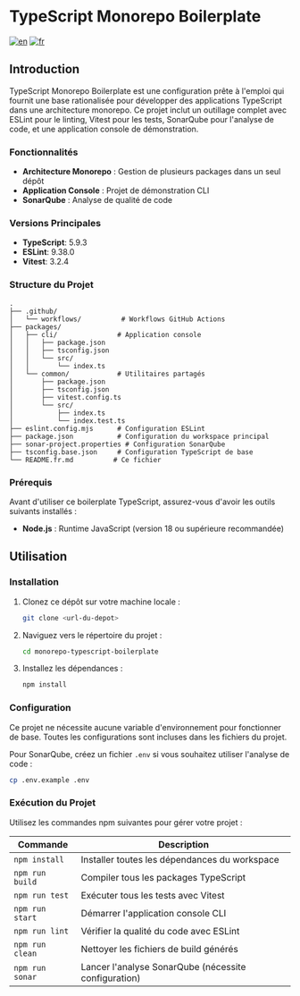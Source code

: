 # TypeScript Monorepo Boilerplate

[![en](https://img.shields.io/badge/lang-en-blue.svg)](README.md)
[![fr](https://img.shields.io/badge/lang-fr-blue.svg)](README.fr.md)

## Introduction

TypeScript Monorepo Boilerplate est une configuration prête à l'emploi qui fournit une base rationalisée pour développer des applications TypeScript dans une architecture monorepo. Ce projet inclut un outillage complet avec ESLint pour le linting, Vitest pour les tests, SonarQube pour l'analyse de code, et une application console de démonstration.

### Fonctionnalités

- **Architecture Monorepo** : Gestion de plusieurs packages dans un seul dépôt
- **Application Console** : Projet de démonstration CLI
- **SonarQube** : Analyse de qualité de code

### Versions Principales

- **TypeScript**: 5.9.3
- **ESLint**: 9.38.0
- **Vitest**: 3.2.4

### Structure du Projet

```text
.
├── .github/
│   └── workflows/          # Workflows GitHub Actions
├── packages/
│   ├── cli/               # Application console
│   │   ├── package.json
│   │   ├── tsconfig.json
│   │   └── src/
│   │       └── index.ts
│   └── common/            # Utilitaires partagés
│       ├── package.json
│       ├── tsconfig.json
│       ├── vitest.config.ts
│       └── src/
│           ├── index.ts
│           └── index.test.ts
├── eslint.config.mjs      # Configuration ESLint
├── package.json           # Configuration du workspace principal
├── sonar-project.properties # Configuration SonarQube
├── tsconfig.base.json     # Configuration TypeScript de base
└── README.fr.md          # Ce fichier
```

### Prérequis

Avant d'utiliser ce boilerplate TypeScript, assurez-vous d'avoir les outils suivants installés :

- **Node.js** : Runtime JavaScript (version 18 ou supérieure recommandée)

## Utilisation

### Installation

1. Clonez ce dépôt sur votre machine locale :
   ```bash
   git clone <url-du-depot>
   ```
2. Naviguez vers le répertoire du projet :
   ```bash
   cd monorepo-typescript-boilerplate
   ```
3. Installez les dépendances :
   ```bash
   npm install
   ```

### Configuration

Ce projet ne nécessite aucune variable d'environnement pour fonctionner de base. Toutes les configurations sont incluses dans les fichiers du projet.

Pour SonarQube, créez un fichier `.env` si vous souhaitez utiliser l'analyse de code :
```bash
cp .env.example .env
```

### Exécution du Projet

Utilisez les commandes npm suivantes pour gérer votre projet :

| Commande | Description |
|----------|-------------|
| `npm install` | Installer toutes les dépendances du workspace |
| `npm run build` | Compiler tous les packages TypeScript |
| `npm run test` | Exécuter tous les tests avec Vitest |
| `npm run start` | Démarrer l'application console CLI |
| `npm run lint` | Vérifier la qualité du code avec ESLint |
| `npm run clean` | Nettoyer les fichiers de build générés |
| `npm run sonar` | Lancer l'analyse SonarQube (nécessite configuration) |
